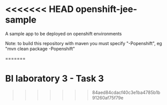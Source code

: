 <<<<<<< HEAD
openshift-jee-sample
====================

A sample app to be deployed on openshift environments

Note: to build this repository with maven you must specify "-Popenshift", eg "mvn clean package -Popenshift"

=======
# BI laboratory 3 - Task 3
>>>>>>> 84aed84cdacf40c3e1ba4785b1b91260af75f79e

